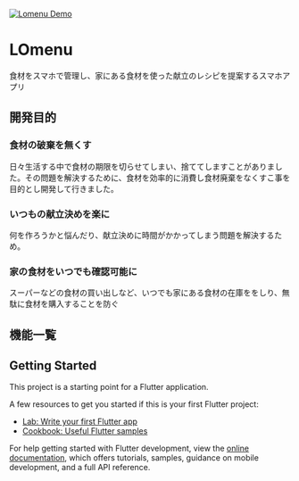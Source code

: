 [![Lomenu Demo](https://github.com/daito3/flutter-LOmenu/assets/103909922/aa96d9d6-e073-47ad-877b-f28748656d57)](https://youtu.be/NBHPX35-V9Y)
# LOmenu
食材をスマホで管理し、家にある食材を使った献立のレシピを提案するスマホアプリ



## 開発目的
### 食材の破棄を無くす 
日々生活する中で食材の期限を切らせてしまい、捨ててしますことがありました。その問題を解決するために、食材を効率的に消費し食材廃棄をなくすこ事を目的とし開発して行きました。
### いつもの献立決めを楽に 
何を作ろうかと悩んだり、献立決めに時間がかかってしまう問題を解決するため。
### 家の食材をいつでも確認可能に
スーパーなどの食材の買い出しなど、いつでも家にある食材の在庫ををしり、無駄に食材を購入することを防ぐ


## 機能一覧

## Getting Started

This project is a starting point for a Flutter application.

A few resources to get you started if this is your first Flutter project:

- [Lab: Write your first Flutter app](https://docs.flutter.dev/get-started/codelab)
- [Cookbook: Useful Flutter samples](https://docs.flutter.dev/cookbook)

For help getting started with Flutter development, view the
[online documentation](https://docs.flutter.dev/), which offers tutorials,
samples, guidance on mobile development, and a full API reference.
